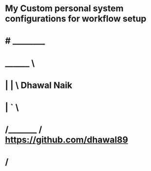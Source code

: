 # My Custom personal system configurations for workflow setup
#
# # ________
# \______ \
#  |    |  \    Dhawal Naik
#  |    `   \
# /_______  /   https://github.com/dhawal89
#         \/

